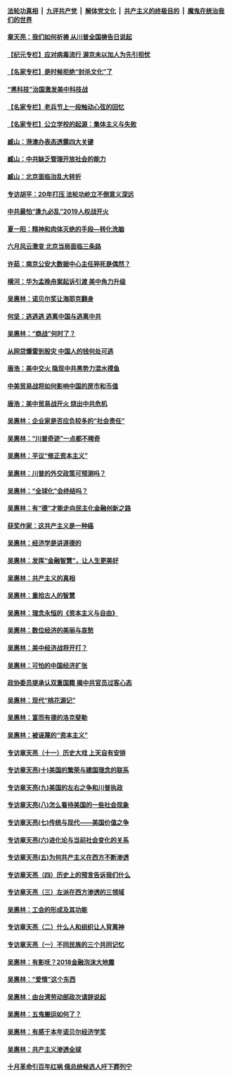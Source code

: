 ####  [法轮功真相](../../../../basic/blob/master/README.md?t=07051602) &nbsp;|&nbsp; [九评共产党](../../../../9ping.md/blob/master/README.md?t=07051602) &nbsp;|&nbsp; [解体党文化](../../../../jtdwh.md/blob/master/README.md?t=07051602)  &nbsp;|&nbsp; [共产主义的终极目的](../../../../gczydzjmd.md/blob/master/README.md?t=07051602) &nbsp;|&nbsp; [魔鬼在统治我们的世界](../../../../mgztzwmdsj.md/blob/master/README.md?t=07051602) 

#### [章天亮：我们如何祈祷 从川普全国祷告日说起](../pages/nsc423/n11944627.md?t=07051602) 

#### [【纪元专栏】应对病毒流行 渥京未以加人为先引担忧](../pages/nsc423/n11875714.md?t=07051602) 

#### [【名家专栏】是时候拒绝“封杀文化”了](../pages/nsc423/n11814093.md?t=07051602) 

#### [“黑科技”治国激发美中科技战](../pages/nsc423/n11638056.md?t=07051602) 

#### [【名家专栏】老兵节上一段触动心弦的回忆](../pages/nsc423/n11646016.md?t=07051602) 

#### [【名家专栏】公立学校的起源：集体主义与失败](../pages/nsc423/n11601833.md?t=07051602) 

#### [臧山：港澳办表态透露四大关键](../pages/nsc423/n11421628.md?t=07051602) 

#### [臧山：中共缺乏管理开放社会的能力](../pages/nsc423/n11407457.md?t=07051602) 

#### [臧山：北京面临治乱大转折](../pages/nsc423/n11406895.md?t=07051602) 

#### [专访胡平：20年打压 法轮功屹立不倒意义深远](../pages/nsc423/n11398800.md?t=07051602) 

#### [中共最怕“逢九必乱”2019人权战开火](../pages/nsc423/n11385248.md?t=07051602) 

#### [夏一阳：精神和肉体灭绝的手段—转化洗脑](../pages/nsc423/n11368250.md?t=07051602) 

#### [六月风云激变 北京当局面临三条路](../pages/nsc423/n11313668.md?t=07051602) 

#### [许茹：南京公安大数据中心主任猝死是偶然？](../pages/nsc423/n11064744.md?t=07051602) 

#### [横河：华为孟晚舟案起诉引渡 美中角力升级](../pages/nsc423/n11027230.md?t=07051602) 

#### [吴惠林：诺贝尔奖让海耶克翻身](../pages/nsc423/n10890049.md?t=07051602) 

#### [何坚：逃逃逃 逃离中国与逃离中共](../pages/nsc423/n10592891.md?t=07051602) 

#### [吴惠林：“商战”何时了？](../pages/nsc423/n10573558.md?t=07051602) 

#### [从网贷爆雷到股灾 中国人的钱何处可逃](../pages/nsc423/n10572800.md?t=07051602) 

#### [唐浩：美中交火 隐现中共黑势力混水摸鱼](../pages/nsc423/n10544040.md?t=07051602) 

#### [中美贸易战将如何影响中国的房市和币值](../pages/nsc423/n10543697.md?t=07051602) 

#### [唐浩：美中贸易战开火 烧出中共危机](../pages/nsc423/n10540126.md?t=07051602) 

#### [吴惠林：企业家是否应负较多的“社会责任”](../pages/nsc423/n10535022.md?t=07051602) 

#### [吴惠林：“川普奇迹”一点都不稀奇](../pages/nsc423/n10512808.md?t=07051602) 

#### [吴惠林：平议“修正资本主义”](../pages/nsc423/n10495724.md?t=07051602) 

#### [吴惠林：川普的外交政策可预测吗？](../pages/nsc423/n10462387.md?t=07051602) 

#### [吴惠林：“全球化”会终结吗？](../pages/nsc423/n10452838.md?t=07051602) 

#### [吴惠林：有“德”才能走向民主化金融创新之路](../pages/nsc423/n10432292.md?t=07051602) 

#### [获奖作家：这共产主义是一种癌](../pages/nsc423/n10431541.md?t=07051602) 

#### [吴惠林：经济学是讲道德的](../pages/nsc423/n10398014.md?t=07051602) 

#### [吴惠林：发挥“金融智慧”，让人生更美好](../pages/nsc423/n10375019.md?t=07051602) 

#### [吴惠林：共产主义的真相](../pages/nsc423/n10351394.md?t=07051602) 

#### [吴惠林：重拾古人的智慧](../pages/nsc423/n10337691.md?t=07051602) 

#### [吴惠林：理念永恒的《资本主义与自由》](../pages/nsc423/n10316274.md?t=07051602) 

#### [吴惠林：数位经济的美丽与哀愁](../pages/nsc423/n10292946.md?t=07051602) 

#### [吴惠林：美中经济战将开打？](../pages/nsc423/n10258825.md?t=07051602) 

#### [吴惠林：可怕的中国经济扩张](../pages/nsc423/n10219147.md?t=07051602) 

#### [政协委员提承认双重国籍 揭中共官员过客心态](../pages/nsc423/n10208809.md?t=07051602) 

#### [吴惠林：现代“桃花源记”](../pages/nsc423/n10185234.md?t=07051602) 

#### [吴惠林：富而有德的洛克斐勒](../pages/nsc423/n10142264.md?t=07051602) 

#### [吴惠林：被诬蔑的“资本主义”](../pages/nsc423/n10124816.md?t=07051602) 

#### [专访章天亮（十一）历史大戏 上天自有安排](../pages/nsc423/n10094905.md?t=07051602) 

#### [专访章天亮(十)美国的繁荣与建国理念的联系](../pages/nsc423/n10094899.md?t=07051602) 

#### [专访章天亮(九)美国的左右之争和川普执政](../pages/nsc423/n10094889.md?t=07051602) 

#### [专访章天亮(八)怎么看待美国的一些社会现象](../pages/nsc423/n10094857.md?t=07051602) 

#### [专访章天亮(七)传统与现代——美国价值之争](../pages/nsc423/n10093140.md?t=07051602) 

#### [专访章天亮(六)进化论与当前社会变化的关系](../pages/nsc423/n10092036.md?t=07051602) 

#### [专访章天亮(五)为何共产主义在西方不断渗透](../pages/nsc423/n10083620.md?t=07051602) 

#### [专访章天亮（四）历史上的预言告诉我们什么](../pages/nsc423/n10083606.md?t=07051602) 

#### [专访章天亮（三）左派在西方渗透的三领域](../pages/nsc423/n10081115.md?t=07051602) 

#### [吴惠林：工会的形成及其功能](../pages/nsc423/n10080633.md?t=07051602) 

#### [专访章天亮（二）什么人和组织让人背离神](../pages/nsc423/n10076637.md?t=07051602) 

#### [专访章天亮（一）不同民族的三个共同记忆](../pages/nsc423/n10074188.md?t=07051602) 

#### [吴惠林：有影呒？2018金融泡沫大地震](../pages/nsc423/n10040534.md?t=07051602) 

#### [吴惠林：“爱情”这个东西](../pages/nsc423/n10019423.md?t=07051602) 

#### [吴惠林：由台湾劳动部政次请辞说起](../pages/nsc423/n9979679.md?t=07051602) 

#### [吴惠林：五鬼搬运如何了？](../pages/nsc423/n9925338.md?t=07051602) 

#### [吴惠林：有感于本年诺贝尔经济学奖](../pages/nsc423/n9871883.md?t=07051602) 

#### [吴惠林：共产主义渗透全球](../pages/nsc423/n9812748.md?t=07051602) 

#### [十月革命引百年红祸 俄总统候选人吁下葬列宁](../pages/nsc423/n9810182.md?t=07051602) 

